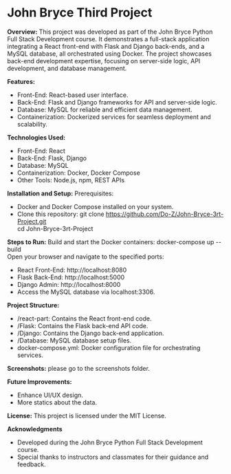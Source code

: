 # John Bryce Third Project

**Overview:**
This project was developed as part of the John Bryce Python Full Stack Development course. It demonstrates a full-stack application integrating a React front-end with Flask and Django back-ends, and a MySQL database, all orchestrated using Docker. The project showcases back-end development expertise, focusing on server-side logic, API development, and database management.

**Features:**
 - Front-End: React-based user interface.
 - Back-End: Flask and Django frameworks for API and server-side logic.
 - Database: MySQL for reliable and efficient data management.
 - Containerization: Dockerized services for seamless deployment and scalability.

**Technologies Used:**
 - Front-End: React
 - Back-End: Flask, Django
 - Database: MySQL
 - Containerization: Docker, Docker Compose
 - Other Tools: Node.js, npm, REST APIs

**Installation and Setup:**
Prerequisites:
 - Docker and Docker Compose installed on your system.
 - Clone this repository:
      git clone https://github.com/Do-Z/John-Bryce-3rt-Project.git  
      cd John-Bryce-3rt-Project
   
**Steps to Run:**
Build and start the Docker containers:
  docker-compose up --build  
Open your browser and navigate to the specified ports:
 - React Front-End: http://localhost:8080
 - Flask Back-End: http://localhost:5000
 - Django Admin: http://localhost:8000
 - Access the MySQL database via localhost:3306.

**Project Structure:**
 - /react-part: Contains the React front-end code.
 - /Flask: Contains the Flask back-end API code.
 - /Django: Contains the Django back-end application.
 - /Database: MySQL database setup files.
 - docker-compose.yml: Docker configuration file for orchestrating services.
  
**Screenshots:**
please go to the screenshots folder.

**Future Improvements:**
 - Enhance UI/UX design.
 - More statics about the data.

**License:**
This project is licensed under the MIT License.

**Acknowledgments**
 - Developed during the John Bryce Python Full Stack Development course.
 - Special thanks to instructors and classmates for their guidance and feedback.
